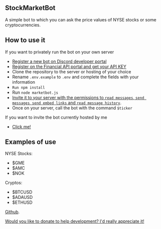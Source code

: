 ## StockMarketBot

A simple bot to which you can ask the price values of NYSE stocks or some cryptocurrencies.

## How to use it

If you want to privately run the bot on your own server

- [Register a new bot on Discord developer portal](https://discord.com/developers/)
- [Register on the Financial API portal and get your API KEY](https://financialmodelingprep.com/)
- Clone the repository to the server or hosting of your choice
- Rename ```.env.example``` to ```.env``` and complete the fields with your information
- ```Run npm install```
- Run ```node marketbot.js```
- [Invite it to your server with the permissions to ```read messages```, ```send messages```, ```send embed links``` and ```read message history```](https://discordapi.com/permissions.html).
- Once on your server, call the bot with the command ```$ticker```

If you want to invite the bot currently hosted by me

- [Click me!](https://discord.com/oauth2/authorize?client_id=834572514315206736&scope=bot&permissions=84992)

## Examples of use

NYSE Stocks:

- $GME 
- $AMC
- $NOK

Cryptos:

- $BTCUSD
- $ADAUSD
- $ETHUSD


[Github](https://github.com/vipeeerr/Stock-market-discord-bot).

[Would you like to donate to help development? I'd really appreciate it!](https://www.paypal.com/paypalme/lgodoydev)